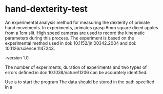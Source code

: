# hand-dexterity-test
An experimental analysis method for measuring the dexterity of primate hand movements. In experiments, primates grasp 6mm square diced apples from a 1cm slit. High speed cameras are used to record the kinematic parameters during this process.
The experiment is based on the experimental method used in doi: 10.1152/jn.00342.2004 and doi: 10.1126/science.1147243.

-version 1.0

The number of experiments, duration of experiments and two types of errors defined in doi: 10.1038/nature11206 can be accurately identified.

Use a to start the program
The data should be stored in the path specified in a
